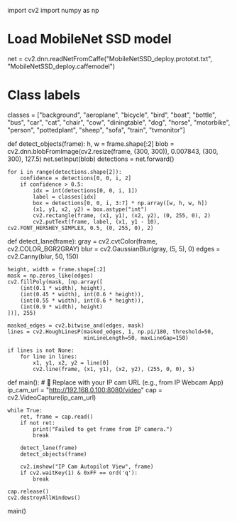import cv2
import numpy as np

# Load MobileNet SSD model
net = cv2.dnn.readNetFromCaffe("MobileNetSSD_deploy.prototxt.txt", "MobileNetSSD_deploy.caffemodel")

# Class labels
classes = ["background", "aeroplane", "bicycle", "bird", "boat",
           "bottle", "bus", "car", "cat", "chair", "cow", "diningtable",
           "dog", "horse", "motorbike", "person", "pottedplant", "sheep",
           "sofa", "train", "tvmonitor"]

def detect_objects(frame):
    h, w = frame.shape[:2]
    blob = cv2.dnn.blobFromImage(cv2.resize(frame, (300, 300)), 0.007843, (300, 300), 127.5)
    net.setInput(blob)
    detections = net.forward()

    for i in range(detections.shape[2]):
        confidence = detections[0, 0, i, 2]
        if confidence > 0.5:
            idx = int(detections[0, 0, i, 1])
            label = classes[idx]
            box = detections[0, 0, i, 3:7] * np.array([w, h, w, h])
            (x1, y1, x2, y2) = box.astype("int")
            cv2.rectangle(frame, (x1, y1), (x2, y2), (0, 255, 0), 2)
            cv2.putText(frame, label, (x1, y1 - 10), cv2.FONT_HERSHEY_SIMPLEX, 0.5, (0, 255, 0), 2)

def detect_lane(frame):
    gray = cv2.cvtColor(frame, cv2.COLOR_BGR2GRAY)
    blur = cv2.GaussianBlur(gray, (5, 5), 0)
    edges = cv2.Canny(blur, 50, 150)

    height, width = frame.shape[:2]
    mask = np.zeros_like(edges)
    cv2.fillPoly(mask, [np.array([
        (int(0.1 * width), height),
        (int(0.45 * width), int(0.6 * height)),
        (int(0.55 * width), int(0.6 * height)),
        (int(0.9 * width), height)
    ])], 255)

    masked_edges = cv2.bitwise_and(edges, mask)
    lines = cv2.HoughLinesP(masked_edges, 1, np.pi/180, threshold=50,
                            minLineLength=50, maxLineGap=150)

    if lines is not None:
        for line in lines:
            x1, y1, x2, y2 = line[0]
            cv2.line(frame, (x1, y1), (x2, y2), (255, 0, 0), 5)

def main():
    # 🔁 Replace with your IP cam URL (e.g., from IP Webcam App)
    ip_cam_url = "http://192.168.0.100:8080/video"
    cap = cv2.VideoCapture(ip_cam_url)

    while True:
        ret, frame = cap.read()
        if not ret:
            print("Failed to get frame from IP camera.")
            break

        detect_lane(frame)
        detect_objects(frame)

        cv2.imshow("IP Cam Autopilot View", frame)
        if cv2.waitKey(1) & 0xFF == ord('q'):
            break

    cap.release()
    cv2.destroyAllWindows()

main()
